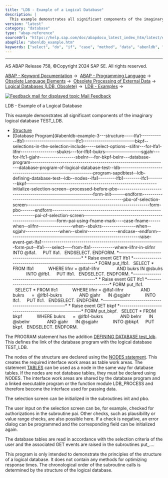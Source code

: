 ```yaml
---
title: "LDB - Example of a Logical Database"
description: |
  This example demonstrates all significant components of the imaginary logical database TEST_LDB. -   Structure(#abenldb-example-1-------selections-in-the-selection-include---@ITOC@@ABENLDB_EXAMPLE_2) -   Database Program(#abenldb-example-3---structure-----lfa1------------lfb1-------------------
version: "latest"
category: "database"
type: "abap-reference"
sourceUrl: "https://help.sap.com/doc/abapdocu_latest_index_htm/latest/en-US/abenldb_example.htm"
abapFile: "abenldb_example.htm"
keywords: ["select", "do", "if", "case", "method", "data", "abenldb", "example"]
---
```


* * *

AS ABAP Release 758, ©Copyright 2024 SAP SE. All rights reserved.

[ABAP - Keyword Documentation](https://help.sap.com/doc/abapdocu_latest_index_htm/latest/en-US/abenabap.htm) →  [ABAP - Programming Language](https://help.sap.com/doc/abapdocu_latest_index_htm/latest/en-US/abenabap_reference.htm) →  [Obsolete Language Elements](https://help.sap.com/doc/abapdocu_latest_index_htm/latest/en-US/abenabap_obsolete.htm) →  [Obsolete Processing of External Data](https://help.sap.com/doc/abapdocu_latest_index_htm/latest/en-US/abendata_storage_obsolete.htm) →  [Logical Databases (LDB, Obsolete)](https://help.sap.com/doc/abapdocu_latest_index_htm/latest/en-US/abenldb.htm) →  [LDB - Examples](https://help.sap.com/doc/abapdocu_latest_index_htm/latest/en-US/abenldb_examples.htm) → 

 [![](Mail.gif?object=Mail.gif "Feedback mail for displayed topic") Mail Feedback](mailto:f1_help@sap.com?subject=Feedback%20on%20ABAP%20Documentation&body=Document:%20LDB%20-%20Example%20of%20a%20Logical%20Database%2C%20ABENLDB_EXAMPLE%2C%20758%0D%0A%0D%0AError:%0D%0A%0D%0A%0D%0A%0D%0ASuggestion%20for%20improvement:)

LDB - Example of a Logical Database

This example demonstrates all significant components of the imaginary logical database TEST\_LDB.

-   [Structure](#abenldb-example-1-------selections-in-the-selection-include---@ITOC@@ABENLDB_EXAMPLE_2)
-   [Database Program](#abenldb-example-3---structure-----lfa1------------lfb1--------------------------lfc1--------------------------bkpf--selections-in-the-selection-include-----select-options--slifnr---for-lfa1-lifnr------------------sbukrs---for-lfb1-bukrs------------------sgjahr---for-lfc1-gjahr------------------sbelnr---for-bkpf-belnr---database-program--------------------------------------------------------------------database-program-of-logical-database-test--ldb-------------------------------------------------------------program-sapdbtest--ldb-defining-database-test--ldb--nodes--lfa1---------lfb1---------lfc1---------bkpf-----------------------------------------------------------------initialize-selection-screen--processed-before-pbo--------------------------------------------------------------form-init-------endform-----------------------------------------------------------------pbo-of-selection-screen-------------------------------------------------------------form-pbo-------endform-----------------------------------------------------------------pai-of-selection-screen-------------------------------------------------------------form-pai-using-fname-mark----case-fname------when--slifnr-----------------when--sbukrs-----------------when--sgjahr-----------------when--sbelnr---------------endcase--endform-----------------------------------------------------------------raise-event-get-lfa1-------------------------------------------------------------form-put--lfa1----select----from-lfa1------------where-lifnr-in-slifnr INTO @lfa1.
    PUT lfa1.
  ENDSELECT.
ENDFORM.
\*-------------------------------------------------------\*
\* Raise event GET lfb1
\*-------------------------------------------------------\*
FORM put\_lfb1.
  SELECT \* FROM lfb1
           WHERE lifnr = @lfa1-lifnr
             AND bukrs IN @sbulrs
           INTO @lfb1.
    PUT lfb1.
  ENDSELECT.
ENDFORM.
\*-------------------------------------------------------\*
\* Raise event GET lfc1
\*-------------------------------------------------------\*
FORM put\_lfc1.
  SELECT \* FROM lfc1
           WHERE lifnr = @lfa1-lifnr
             AND bukrs      =  @lfb1-bukrs
             AND gjahr      IN @sgjahr
           INTO lfc1.
    PUT lfc1.
  ENDSELECT.
ENDFORM.
\*-------------------------------------------------------\*
\* Raise event GET bkpf
\*-------------------------------------------------------\*
FORM put\_bkpf.
  SELECT \* FROM bkpf
           WHERE bukrs      =  @lfb1-bukrs
             AND belnr      IN @sbelnr
             AND gjahr      IN @sgjahr
           INTO @bkpf.
    PUT bkpf.
  ENDSELECT.
ENDFORM.

The PROGRAM statement has the addition [DEFINING DATABASE test\_ldb](https://help.sap.com/doc/abapdocu_latest_index_htm/latest/en-US/abapreport_defining.htm). This defines the link of the database program with the logical database TEST\_LDB.

The nodes of the structure are declared using the [NODES statement](https://help.sap.com/doc/abapdocu_latest_index_htm/latest/en-US/abapnodes.htm). This creates the required interface work areas as table work areas. The statement [TABLES](https://help.sap.com/doc/abapdocu_latest_index_htm/latest/en-US/abaptables.htm) can be used as a node in the same way for database tables. If the nodes are not database tables, they must be declared using NODES. The interface work areas are shared by the database program and a linked executable program or the function module LDB\_PROCESS and therefore become the interface used for passing data.

The selection screen can be initialized in the subroutines init and pbo.

The user input on the selection screen can be, for example, checked for authorizations in the subroutine pai. Other checks, such as plausibility or value range checks, are also possible here. If a check is negative, an error dialog can be programmed and the corresponding field can be initialized again.

The database tables are read in accordance with the selection criteria of the user and the associated GET events are raised in the subroutines put\_....

This program is only intended to demonstrate the principles of the structure of a logical database. It does not contain any methods for optimizing response times. The chronological order of the subroutine calls is determined by the structure of the logical database.
